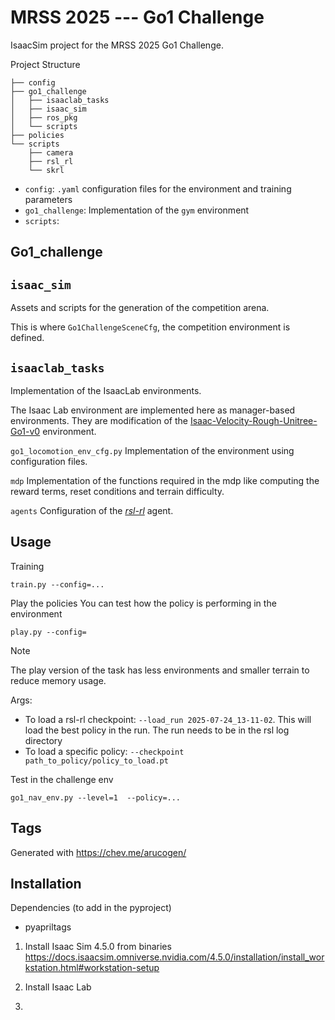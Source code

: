 # MRSS 2025 --- Go1 Challenge
IsaacSim project for the MRSS 2025 Go1 Challenge.

Project Structure
```
├── config
├── go1_challenge
│   ├── isaaclab_tasks
│   ├── isaac_sim
│   ├── ros_pkg
│   └── scripts
├── policies
└── scripts
    ├── camera
    ├── rsl_rl
    └── skrl
```

- `config`: `.yaml` configuration files for the environment and training parameters
- `go1_challenge`: Implementation of the `gym` environment
- `scripts`:


## Go1_challenge
## `isaac_sim`
Assets and scripts for the generation of the competition arena.

This is where `Go1ChallengeSceneCfg`, the competition environment is defined. 

## `isaaclab_tasks`
Implementation of the IsaacLab environments. 

The Isaac Lab environment are implemented here as manager-based environments. They are modification of the [Isaac-Velocity-Rough-Unitree-Go1-v0](https://github.com/isaac-sim/IsaacLab/blob/main/source/isaaclab_tasks/isaaclab_tasks/manager_based/locomotion/velocity/config/go1/rough_env_cfg.py) environment. 


`go1_locomotion_env_cfg.py`
Implementation of the environment using configuration files. 

`mdp`
Implementation of the functions required in the mdp like computing the reward terms, reset conditions and terrain 
difficulty.

`agents`
Configuration of the *[rsl-rl](https://github.com/leggedrobotics/rsl_rl)* agent.


## Usage
Training
```
train.py --config=...
```

Play the policies
You can test how the policy is performing in the environment
```
play.py --config=
```
> [!Note]
> The play version of the task has less environments and smaller terrain to reduce memory usage.

Args:
- To load a rsl-rl checkpoint: `--load_run 2025-07-24_13-11-02`. This will load the best policy in the run. 
  The run needs to be in the rsl log directory
- To load a specific policy: `--checkpoint path_to_policy/policy_to_load.pt`


Test in the challenge env
```
go1_nav_env.py --level=1  --policy=...
```


## Tags
Generated with https://chev.me/arucogen/

## Installation
Dependencies (to add in the pyproject)
- pyapriltags
<!-- - opencv-python -->


1. Install Isaac Sim 4.5.0 from binaries
   https://docs.isaacsim.omniverse.nvidia.com/4.5.0/installation/install_workstation.html#workstation-setup

2. Install Isaac Lab
3. 